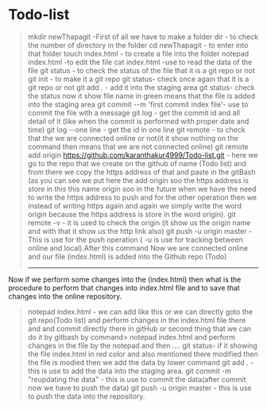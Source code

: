 # Todo-list
> mkdir newThapagit -First of all we have to make a folder 
> dir - to check the number of directory in the folder
> cd newThapagit - to enter into that folder
> touch index.html - to create a file into the folder
> notepad index.html -to edit the file 
> cat index.html -use to read the data of the file 
> git status - to check the status of the file that it is a git repo or not
> git init - to make it a git repo
> git status- check once again that it is a git repo or not
> git add . - add it into the staging area 
> git status- check the status now it show file name in green means that the file is added into the staging area
> git commit --m 'first commit index file'- use to commit the file with a message
> git log - get the commit id and all detail of it (like when the commit is performed with proper date and time)
> git log --one line - get the id in one line
> git remote - to check that the we are connected online or not(it it show nothing on the command then means that we are not connected online)
git remote add origin https://github.com/karanthakur4999/Todo-list.git  -   here we go to the repo that we create on the github of name  (Todo list) and from there we copy the https address of that and paste in the gitBash (as you can see we put here the add origin soo the https address is store in this this name origin soo in the future when we have the need to write the https address to push and for the other operation then we instead of writing https again and again we simply write the word origin because the https address is store in the word origin).
>git remote -v - it is used to check the origin (it show us the origin name and with that it show  us the http link also)
>git push -u origin master - This is use for the push operation ( -u is use for  tracking between online and local).After this command Now we are connected online and our file (index.html) is added into the Github repo (Todo)
>___________________________________________________________________________________
Now if we perform some changes into the (index.html) then what is the procedure to perform that changes into index.html file and to save that changes into the online repository.
>notepad index.html - we can add like this or we can directly goto the git repo(Todo list) and perform changes in the index.html file there and and commit directly there in gitHub or second thing that we can do it by gitbash by command> notepad index.html and perform changes in the file by the notepad and then ....
git status- if it showing the file index.html in red color and also mentioned there modified then the file is modied then we add the data by lower command
>git add . - this is use to add the data into the staging area.
>git commit -m "reupdating the data" - this is use to commit the data(after commit now we have to push the data)
>git push -u origin master - this is use to push the data into the repository.
